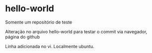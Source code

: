 # hello-world
Somente um repositório de teste

Alteração no arquivo hello-world para testar o commit via navegador, página do github

Linha adicionada no vi. Localmente ubuntu.

